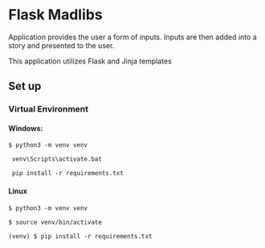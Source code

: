 # Flask Madlibs

Application provides the user a form of inputs.  Inputs are then added into a story and presented to the user.

This application utilizes Flask and Jinja templates

## Set up

### Virtual Environment

#### Windows:

``` $ python3 -m venv venv ```

``` venv\Scripts\activate.bat```

``` pip install -r requirements.txt```

#### Linux 

``` $ python3 -m venv venv ```

``` $ source venv/bin/activate ```

``` (venv) $ pip install -r requirements.txt ```